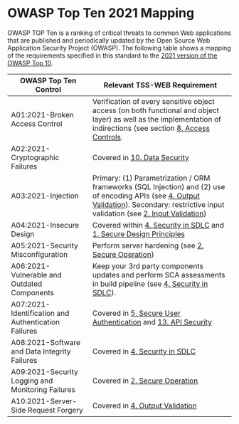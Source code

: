 # OWASP Top Ten 2021 Mapping

OWASP TOP Ten is a ranking of critical threats to common Web applications that are published and periodically updated by the Open Source Web Application Security Project (OWASP). The following table shows a mapping of the requirements specified in this standard to the [2021 version of the OWASP Top 10](https://owasp.org/www-project-top-ten/).

| OWASP Top Ten Control  | Relevant TSS-WEB Requirement |
| ------------- | ------------- |
| A01:2021-Broken Access Control  | Verification of every sensitive object access (on both functional and object layer) as well as the implementation of indirections (see section [8. Access Controls][B_AUTHZ].  |
| A02:2021-Cryptographic Failures | Covered in [10. Data Security][B_CRYPTO] |
| A03:2021-Injection  | Primary: (1) Parametrization / ORM frameworks (SQL Injection) and (2) use of encoding APIs (see ​[4. Output Validation][B_OUTPUTVAL]). Secondary: restrictive input validation (see [2. Input Validation][B_INPUTVAL]) |
| A04:2021-Insecure Design | Covered within [4. Security in SDLC][A_SDLC] and [1. Secure Design Principles][B_PRINCIPLES] |
| A05:2021-Security Misconfiguration | Perform server hardening (see [2. Secure Operation][A_SECOP]) |
| A06:2021-Vulnerable and Outdated Components  | Keep your 3rd party components updates and perform SCA assessments in build pipeline (see ​[4. Security in SDLC][A_SDLC]). |
| A07:2021-Identification and Authentication Failures | Covered in [5. Secure User Authentication][B_USERAUTH] and [​13. API Security][B_APISEC]  |
| A08:2021-Software and Data Integrity Failures | Covered in [4. Security in SDLC][A_SDLC] |
| A09:2021-Security Logging and Monitoring Failures  | Covered in [2. Secure Operation][A_SECOP]  |
| A10:2021-Server-Side Request Forgery | Covered in ​[4. Output Validation][B_OUTPUTVAL] |


[B_AUTHZ]: B_Implementation_Requirements/08_Access-Control.md
[B_CRYPTO]: B_Implementation_Requirements/10_Data-Security.md
[B_OUTPUTVAL]: B_Implementation_Requirements/04_OutputVal.md
[B_INPUTVAL]: B_Implementation_Requirements/02_InputVal.md
[A_SECOP]: A_SSDLC_Requirements/02_Secure-Operation.md
[A_SDLC]: A_SSDLC_Requirements/04_Security-wthin-SDLC.md
[B_USERAUTH]: B_Implementation_Requirements/05_UserAuth.md
[A_SECENV]: A_SSDLC_Requirements/03_Secure-Dev-Environment.md
[A_SECTESTS]: A_SSDLC_Requirements/05_Security-Tests.md
[B_APISEC]: B_Implementation_Requirements/13_API-Security.md
[B_PRINCIPLES]: B_Implementation_Requirements/01_Secure-Design-Principles.md
